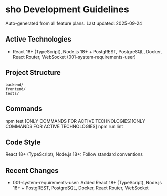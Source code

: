 # sho Development Guidelines

Auto-generated from all feature plans. Last updated: 2025-09-24

## Active Technologies
- React 18+ (TypeScript), Node.js 18+ + PostgREST, PostgreSQL, Docker, React Router, WebSocket (001-system-requirements-user)

## Project Structure
```
backend/
frontend/
tests/
```

## Commands
npm test [ONLY COMMANDS FOR ACTIVE TECHNOLOGIES][ONLY COMMANDS FOR ACTIVE TECHNOLOGIES] npm run lint

## Code Style
React 18+ (TypeScript), Node.js 18+: Follow standard conventions

## Recent Changes
- 001-system-requirements-user: Added React 18+ (TypeScript), Node.js 18+ + PostgREST, PostgreSQL, Docker, React Router, WebSocket

<!-- MANUAL ADDITIONS START -->
<!-- MANUAL ADDITIONS END -->